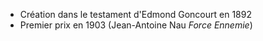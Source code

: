 - Création dans le testament d'Edmond Goncourt en 1892
- Premier prix en 1903 (Jean-Antoine Nau _Force Ennemie_)